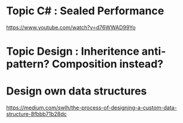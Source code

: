 # Topic C#  : Sealed Performance 
https://www.youtube.com/watch?v=d76WWAD99Yo

# Topic Design : Inheritence anti-pattern? Composition instead?

# Design own data structures
https://medium.com/swlh/the-process-of-designing-a-custom-data-structure-8fbbb71b28dc
